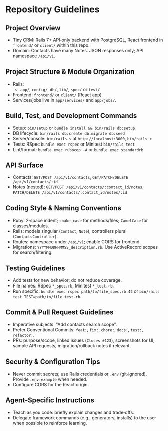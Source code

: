 # Repository Guidelines

## Project Overview
- Tiny CRM: Rails 7+ API‑only backend with PostgreSQL, React frontend in `frontend/` or `client/` within this repo.
- Domain: Contacts have many Notes. JSON responses only; API namespace `/api/v1`.

## Project Structure & Module Organization
- Rails:
  - `app/`, `config/`, `db/`, `lib/`, `spec/` or `test/`
- Frontend: `frontend/` or `client/` (React app)
- Services/jobs live in `app/services/` and `app/jobs/`.

## Build, Test, and Development Commands
- Setup: `bin/setup` or `bundle install && bin/rails db:setup`
- DB lifecycle: `bin/rails db:create db:migrate db:seed`
- Server/console: `bin/rails s` at `http://localhost:3000`, `bin/rails c`
- Tests: RSpec `bundle exec rspec` or Minitest `bin/rails test`
- Lint/format: `bundle exec rubocop -A` or `bundle exec standardrb`

## API Surface
- Contacts: `GET/POST /api/v1/contacts`, `GET/PATCH/DELETE /api/v1/contacts/:id`
- Notes (nested): `GET/POST /api/v1/contacts/:contact_id/notes`, `PATCH/DELETE /api/v1/contacts/:contact_id/notes/:id`

## Coding Style & Naming Conventions
- Ruby: 2‑space indent; `snake_case` for methods/files; `CamelCase` for classes/modules.
- Rails: models singular (`Contact`, `Note`), controllers plural (`ContactsController`).
- Routes: namespace under `/api/v1`; enable CORS for frontend.
- Migrations: `YYYYMMDDHHMMSS_description.rb`. Use ActiveRecord scopes for search/filtering.

## Testing Guidelines
- Add tests for new behavior; do not reduce coverage.
- File names: RSpec `*_spec.rb`, Minitest `*_test.rb`.
- Run specific: `bundle exec rspec path/to/file_spec.rb:42` or `bin/rails test TEST=path/to/file_test.rb`.

## Commit & Pull Request Guidelines
- Imperative subjects: "Add contacts search scope".
- Prefer Conventional Commits: `feat:`, `fix:`, `chore:`, `docs:`, `test:`, `refactor:`.
- PRs: purpose/scope, linked issues (`Closes #123`), screenshots for UI, sample API requests, migration/rollback notes if relevant.

## Security & Configuration Tips
- Never commit secrets; use Rails credentials or `.env` (git‑ignored). Provide `.env.example` when needed.
- Configure CORS for the React origin.

## Agent‑Specific Instructions
- Teach as you code: briefly explain changes and trade‑offs.
- Delegate framework commands (e.g., generators, installs) to the user when possible to reinforce learning.
